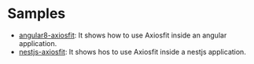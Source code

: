 # Samples

- [angular8-axiosfit](./angular8-axiosfit): It shows how to use Axiosfit inside an angular application.
- [nestjs-axiosfit](./nestjs-axiosfit): It shows hos to use Axiosfit inside a nestjs application.
